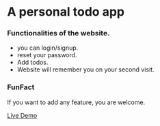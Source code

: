 # A personal todo app

### Functionalities of the website.

-   you can login/signup.
-   reset your password.
-   Add todos.
-   Website will remember you on your second visit.

### FunFact

If you want to add any feature, you are welcome.

[Live Demo](https://todo-shareef.web.app)
